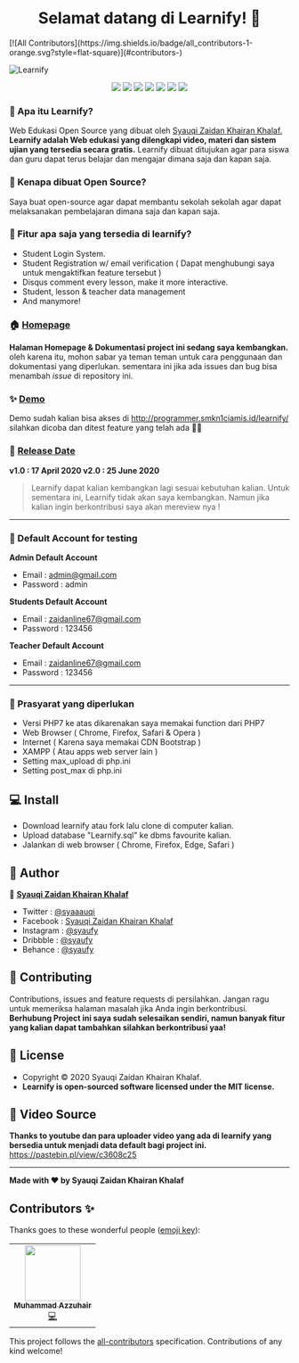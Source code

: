 <h1 align="center">Selamat datang di Learnify! 👋</h1>
<!-- ALL-CONTRIBUTORS-BADGE:START - Do not remove or modify this section -->
[![All Contributors](https://img.shields.io/badge/all_contributors-1-orange.svg?style=flat-square)](#contributors-)
<!-- ALL-CONTRIBUTORS-BADGE:END -->

![Learnify](https://user-images.githubusercontent.com/46257169/83959623-f946de80-a876-11ea-88db-f677be8f22e7.png)

<p align="center">
<img src="https://img.shields.io/github/issues/Syauqizaidan/Learnify?style=flat-square">
<img src="https://img.shields.io/github/stars/Syauqizaidan/Learnify?style=flat-square"> 
<img src="https://img.shields.io/github/forks/Syauqizaidan/Learnify?style=flat-square">
<img src="https://img.shields.io/github/license/Syauqizaidan/Learnify?style=flat-square">
<img src="http://hits.dwyl.com/syauqizaidan/https://githubcom/Syauqizaidan/Learnify.svg">
<img src="https://img.shields.io/badge/Maintained%3F-yes-green.svg?style=flat-square">
<img src="https://img.shields.io/github/followers/syauqi.svg?style=flat-square&label=Follow&maxAge=2592000">
</p>

### 🤔 Apa itu Learnify?
Web Edukasi Open Source yang dibuat oleh <a href="https://github.com/syauqi"> Syauqi Zaidan Khairan Khalaf. </a> **Learnify adalah Web edukasi yang dilengkapi video, materi dan sistem ujian yang tersedia secara gratis.** Learnify dibuat ditujukan agar para siswa dan guru dapat terus belajar dan mengajar dimana saja dan kapan saja.

### 🎉 Kenapa dibuat Open Source?
Saya buat open-source agar dapat membantu sekolah sekolah agar dapat melaksanakan pembelajaran dimana saja dan kapan saja.

### 🤨 Fitur apa saja yang tersedia di learnify?
- Student Login System.
- Student Registration w/ email verification ( Dapat menghubungi saya untuk mengaktifkan feature tersebut )
- Disqus comment every lesson, make it more interactive.
- Student, lesson & teacher data management
- And manymore!

### 🏠 <a href="#">Homepage</a>
**Halaman Homepage & Dokumentasi project ini sedang saya kembangkan.** oleh karena itu, mohon sabar ya teman teman untuk cara penggunaan dan dokumentasi yang diperlukan. sementara ini jika ada issues dan bug bisa menambah *issue* di repository ini.

### ✨ <a href="http://programmer.smkn1ciamis.id/learnify/">Demo</a>
Demo sudah kalian bisa akses di http://programmer.smkn1ciamis.id/learnify/
silahkan dicoba dan ditest feature yang telah ada 🤙🏻

### 📆 <a href="#">Release Date</a>
**v1.0 : 17 April 2020
v2.0 : 25 June 2020**
> Learnify dapat kalian kembangkan lagi sesuai kebutuhan kalian. Untuk sementara ini, Learnify tidak akan saya kembangkan. Namun jika kalian ingin berkontribusi saya akan mereview nya !

------------


 ### 👤 Default Account for testing
	
**Admin Default Account**
- Email : admin@gmail.com 
- Password : admin

**Students Default Account**
- Email : zaidanline67@gmail.com
- Password : 123456

**Teacher Default Account**
- Email : zaidanline67@gmail.com
- Password : 123456

------------


### 🧐 Prasyarat yang diperlukan 
- Versi PHP7 ke atas dikarenakan saya memakai function dari PHP7
- Web Browser ( Chrome, Firefox, Safari & Opera )
- Internet ( Karena saya memakai CDN Bootstrap )
- XAMPP ( Atau apps web server lain )
- Setting max_upload di php.ini
- Setting post_max di php.ini



## 💻 Install
- Download learnify atau fork lalu clone di computer kalian.
- Upload database "Learnify.sql" ke dbms favourite kalian.
- Jalankan di web browser ( Chrome, Firefox, Edge, Safari )


## 🧑 Author

👤 <a href="https://web.facebook.com/syaauqi"> **Syauqi Zaidan Khairan Khalaf**</a>
- Twitter : <a href="https://twitter.com/syaaauqi"> @syaaauqi</a>
- Facebook : <a href="https://web.facebook.com/syaaauqi"> Syauqi Zaidan Khairan Khalaf</a>
- Instagram : <a href="https://www.instagram.com/syaufy/">@syaufy </a>
- Dribbble : <a href="https://dribbble.com/syaufy">@syaufy </a>
- Behance :  <a href="https://www.behance.net/syaufy">@syaufy </a>

## 🤝 Contributing
Contributions, issues and feature requests di persilahkan.
Jangan ragu untuk memeriksa halaman masalah jika Anda ingin berkontribusi. **Berhubung Project ini saya sudah selesaikan sendiri, namun banyak fitur yang kalian dapat tambahkan silahkan berkontribusi yaa!**


## 📝 License
- Copyright © 2020 Syauqi Zaidan Khairan Khalaf.
- **Learnify is open-sourced software licensed under the MIT license.**

## 🎥 Video Source
**Thanks to youtube dan para uploader video yang ada di learnify yang bersedia untuk menjadi data default bagi project ini.**
https://pastebin.pl/view/c3608c25

------------
**Made with ❤️ by Syauqi Zaidan Khairan Khalaf**



## Contributors ✨

Thanks goes to these wonderful people ([emoji key](https://allcontributors.org/docs/en/emoji-key)):

<!-- ALL-CONTRIBUTORS-LIST:START - Do not remove or modify this section -->
<!-- prettier-ignore-start -->
<!-- markdownlint-disable -->
<table>
  <tr>
    <td align="center"><a href="https://github.com/msazzuhair"><img src="https://avatars2.githubusercontent.com/u/15320135?v=4" width="100px;" alt=""/><br /><sub><b>Muhammad Azzuhair</b></sub></a><br /><a href="https://github.com/syauqi/Learnify/commits?author=msazzuhair" title="Code">💻</a></td>
  </tr>
</table>

<!-- markdownlint-enable -->
<!-- prettier-ignore-end -->
<!-- ALL-CONTRIBUTORS-LIST:END -->

This project follows the [all-contributors](https://github.com/all-contributors/all-contributors) specification. Contributions of any kind welcome!